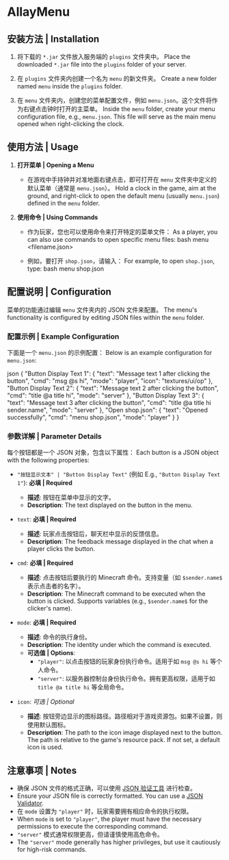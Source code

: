 
# AllayMenu


## 安装方法 | Installation

1.  将下载的 `*.jar` 文件放入服务端的 `plugins` 文件夹中。
    Place the downloaded `*.jar` file into the `plugins` folder of your server.

2.  在 `plugins` 文件夹内创建一个名为 `menu` 的新文件夹。
    Create a new folder named `menu` inside the `plugins` folder.

3.  在 `menu` 文件夹内，创建您的菜单配置文件，例如 `menu.json`。这个文件将作为右键点击钟时打开的主菜单。
    Inside the `menu` folder, create your menu configuration file, e.g., `menu.json`. This file will serve as the main menu opened when right-clicking the clock.

## 使用方法 | Usage

1.  **打开菜单 | Opening a Menu**
    *   在游戏中手持钟并对准地面右键点击，即可打开在 `menu` 文件夹中定义的默认菜单（通常是 `menu.json`）。
        Hold a clock in the game, aim at the ground, and right-click to open the default menu (usually `menu.json`) defined in the `menu` folder.

2.  **使用命令 | Using Commands**
    *   作为玩家，您也可以使用命令来打开特定的菜单文件：
        As a player, you can also use commands to open specific menu files:
        bash
        menu <filename.json>

    *   例如，要打开 `shop.json`，请输入：
        For example, to open `shop.json`, type:
        bash
        menu shop.json


## 配置说明 | Configuration

菜单的功能通过编辑 `menu` 文件夹内的 JSON 文件来配置。
The menu's functionality is configured by editing JSON files within the `menu` folder.

### 配置示例 | Example Configuration

下面是一个 `menu.json` 的示例配置：
Below is an example configuration for `menu.json`:

json
{
    "Button Display Text 1": {
        "text": "Message text 1 after clicking the button",
        "cmd": "msg @s hi",
        "mode": "player",
        "icon": "textures/ui/op"
    },
    "Button Display Text 2": {
        "text": "Message text 2 after clicking the button",
        "cmd": "title @a title hi",
        "mode": "server"
    },
    "Button Display Text 3": {
        "text": "Message text 3 after clicking the button",
        "cmd": "title @a title hi sender.name",
        "mode": "server"
    },
    "Open shop.json": {
        "text": "Opened successfully",
        "cmd": "menu shop.json",
        "mode": "player"
    }
}


### 参数详解 | Parameter Details

每个按钮都是一个 JSON 对象，包含以下属性：
Each button is a JSON object with the following properties:

*   `"按钮显示文本" | "Button Display Text"` (例如 E.g., `"Button Display Text 1"`): **必填 | Required**
    *   **描述**: 按钮在菜单中显示的文字。
    *   **Description**: The text displayed on the button in the menu.

*   `text`: **必填 | Required**
    *   **描述**: 玩家点击按钮后，聊天栏中显示的反馈信息。
    *   **Description**: The feedback message displayed in the chat when a player clicks the button.

*   `cmd`: **必填 | Required**
    *   **描述**: 点击按钮后要执行的 Minecraft 命令。支持变量（如 `$sender.name$` 表示点击者的名字）。
    *   **Description**: The Minecraft command to be executed when the button is clicked. Supports variables (e.g., `$sender.name$` for the clicker's name).

*   `mode`: **必填 | Required**
    *   **描述**: 命令的执行身份。
    *   **Description**: The identity under which the command is executed.
    *   **可选值 | Options**:
        *   `"player"`: 以点击按钮的玩家身份执行命令。适用于如 `msg @s hi` 等个人命令。
        *   `"server"`: 以服务器控制台身份执行命令。拥有更高权限，适用于如 `title @a title hi` 等全局命令。

*   `icon`: *可选 | Optional*
    *   **描述**: 按钮旁边显示的图标路径。路径相对于游戏资源包。如果不设置，则使用默认图标。
    *   **Description**: The path to the icon image displayed next to the button. The path is relative to the game's resource pack. If not set, a default icon is used.

## 注意事项 | Notes

*   确保 JSON 文件的格式正确，可以使用 [JSON 验证工具](https://jsonlint.com/) 进行检查。
*   Ensure your JSON file is correctly formatted. You can use a [JSON Validator](https://jsonlint.com/).
*   在 `mode` 设置为 `"player"` 时，玩家需要拥有相应命令的执行权限。
*   When `mode` is set to `"player"`, the player must have the necessary permissions to execute the corresponding command.
*   `"server"` 模式通常权限更高，但请谨慎使用高危命令。
*   The `"server"` mode generally has higher privileges, but use it cautiously for high-risk commands.

